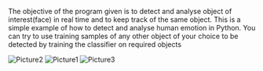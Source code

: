 The objective of the program given is to detect and analyse object of interest(face) in real time and to keep track of the same object. This is a simple example of how to detect and analyse human emotion in Python. You can try to use training samples of any other object of your choice to be detected by training the classifier on required objects


![Picture2](https://github.com/user-attachments/assets/76db8177-a34f-4b86-960b-8f8d44790dad)
![Picture1](https://github.com/user-attachments/assets/36efe515-b219-4015-9216-2dc1f4283dbe)
![Picture3](https://github.com/user-attachments/assets/8fcfb370-1d46-4cd9-9b55-39186223c688)
